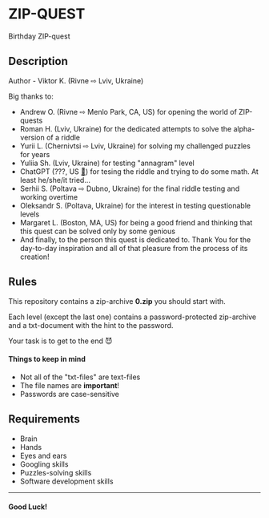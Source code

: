 # ZIP-QUEST
Birthday ZIP-quest

## Description

Author - Viktor K. (Rivne ⇨ Lviv, Ukraine)

Big thanks to:
- Andrew O. (Rivne ⇨ Menlo Park, CA, US) for opening the world of ZIP-quests
- Roman H. (Lviv, Ukraine) for the dedicated attempts to solve the alpha-version of a riddle
- Yurii L. (Chernivtsi ⇨ Lviv, Ukraine) for solving my challenged puzzles for years
- Yuliia Sh. (Lviv, Ukraine) for testing "annagram" level
- ChatGPT (???, US [🔗](https://platform.openai.com/docs/guides/production-best-practices/infrastructure)) for tesing the riddle and trying to do some math. At least he/she/it tried...
- Serhii S. (Poltava ⇨ Dubno, Ukraine) for the final riddle testing and working overtime
- Oleksandr S. (Poltava, Ukraine) for the interest in testing questionable levels
- Margaret L. (Boston, MA, US) for being a good friend and thinking that this quest can be solved only by some genious
- And finally, to the person this quest is dedicated to. Thank You for the day-to-day inspiration and all of that pleasure from the process of its creation!

## Rules

This repository contains a zip-archive **0.zip** you should start with.

Each level (except the last one) contains a password-protected zip-archive and a txt-document with the hint to the password.

Your task is to get to the end 😈


#### Things to keep in mind
- Not all of the "txt-files" are text-files
- The file names are **important**!
- Passwords are case-sensitive

## Requirements
- Brain
- Hands
- Eyes and ears
- Googling skills
- Puzzles-solving skills
- Software development skills


---

#### Good Luck!